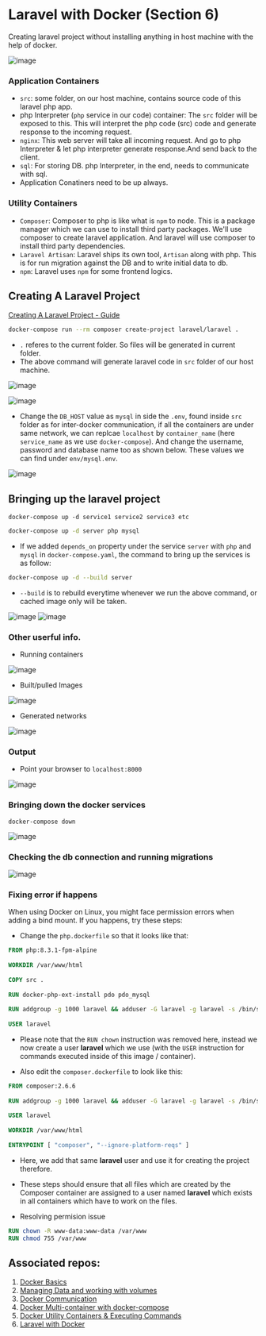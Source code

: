 # Laravel with Docker (Section 6)

Creating laravel project without installing anything in host machine with the help of docker.

![image](https://github.com/actionanand/docker_playground/assets/46064269/3436131f-21ad-4ef4-8f9a-812e22f34b7f)

### Application Containers

* `src`: some folder, on our host machine, contains source code of this laravel php app.
* php Interpreter (`php` service in our code) container: The `src` folder will be exposed to this. This will interpret the php code (src) code and generate response to the incoming request.
* `nginx`: This web server will take all incoming request. And go to php Interpreter & let php interpreter generate response.And send back to the client.
* `sql`: For storing DB. php Interpreter, in the end, needs to communicate with sql.
* Application Conatiners need to be up always.

### Utility Containers

* `Composer`: Composer to php is like what is `npm` to node. This is a package manager which we can use to install third party packages. We'll use composer to create laravel application. And laravel will use composer to install third party dependencies.
* `Laravel Artisan`: Laravel ships its own tool, `Artisan` along with php. This is for run migration against the DB and to write initial data to db.
* `npm`: Laravel uses `npm` for some frontend logics.

## Creating A Laravel Project

[Creating A Laravel Project - Guide](https://laravel.com/docs/10.x#creating-a-laravel-project)

```bash
docker-compose run --rm composer create-project laravel/laravel .
```

* `.` referes to the current folder. So files will be generated in current folder.
* The above command will generate laravel code in `src` folder of our host machine.

![image](https://github.com/actionanand/docker_playground/assets/46064269/33245990-c426-481e-b235-d295cabd695b)

![image](https://github.com/actionanand/docker_playground/assets/46064269/aa7fda0b-6861-40e8-a0c5-796376fc96bd)

* Change the `DB_HOST` value as `mysql` in side the `.env`, found inside `src` folder as for inter-docker communication, if all the containers are under same network, we can replcae `localhost` by `container_name` (here `service_name` as we use `docker-compose`). And change the username, password and database name too as shown below. These values we can find under `env/mysql.env`.

![image](https://github.com/actionanand/docker_playground/assets/46064269/10e24b78-f78e-4b10-9265-349fc6c2e8b9)

## Bringing up the laravel project 

```shell
docker-compose up -d service1 service2 service3 etc
```

```bash
docker-compose up -d server php mysql
```

* If we added `depends_on` property under the service `server` with `php` and `mysql` in `docker-compose.yaml`, the command to bring up the services is as follow:

```bash
docker-compose up -d --build server
```
* `--build` is to rebuild everytime whenever we run the above command, or cached image only will be taken.

![image](https://github.com/actionanand/docker_playground/assets/46064269/344868c8-3c48-428b-9e75-7ee00ca7a34a)
![image](https://github.com/actionanand/docker_playground/assets/46064269/13432b23-5fed-4354-88f4-ba548b2250dd)

### Other userful info.

* Running containers

 ![image](https://github.com/actionanand/docker_playground/assets/46064269/6c8b89db-ab1a-498c-881c-63b4f8920895)

* Built/pulled Images

 ![image](https://github.com/actionanand/docker_playground/assets/46064269/c69169ce-34df-4934-9d80-e1f3f474756b)

 * Generated networks

 ![image](https://github.com/actionanand/docker_playground/assets/46064269/1cd217ad-4442-465c-a4b3-cebbe3a810d4)

### Output

* Point your browser to `localhost:8000`

![image](https://github.com/actionanand/docker_playground/assets/46064269/c96aaded-92c6-4f1c-81bf-359e05be7850)

### Bringing down the docker services

```shell
docker-compose down
```

![image](https://github.com/actionanand/docker_playground/assets/46064269/d2b769a4-d27b-4396-92a3-5337258ae230)

### Checking the db connection and running migrations

![image](https://github.com/actionanand/docker_playground/assets/46064269/a046c7c4-1a52-4285-b7c1-9040ec320365)

### Fixing error if happens

When using Docker on Linux, you might face permission errors when adding a bind mount.
If you happens, try these steps:

* Change the `php.dockerfile` so that it looks like that:

```dockerfile
FROM php:8.3.1-fpm-alpine
 
WORKDIR /var/www/html
 
COPY src .
 
RUN docker-php-ext-install pdo pdo_mysql
 
RUN addgroup -g 1000 laravel && adduser -G laravel -g laravel -s /bin/sh -D laravel
 
USER laravel
```

* Please note that the `RUN chown` instruction was removed here, instead we now create a user **laravel** which we use (with the `USER` instruction for commands executed inside of this image / container).

* Also edit the `composer.dockerfile` to look like this:

```dockerfile
FROM composer:2.6.6
 
RUN addgroup -g 1000 laravel && adduser -G laravel -g laravel -s /bin/sh -D laravel
 
USER laravel
 
WORKDIR /var/www/html
 
ENTRYPOINT [ "composer", "--ignore-platform-reqs" ]
```

* Here, we add that same **laravel** user and use it for creating the project therefore.

* These steps should ensure that all files which are created by the Composer container are assigned to a user named **laravel** which exists in all containers which have to work on the files.

* Resolving permision issue

```dockerfile
RUN chown -R www-data:www-data /var/www
RUN chmod 755 /var/www
```

## Associated repos:

1. [Docker Basics](https://github.com/actionanand/docker_playground)
2. [Managing Data and working with volumes](https://github.com/actionanand/docker_data_volume)
3. [Docker Communication](https://github.com/actionanand/docker_communication)
4. [Docker Multi-container with docker-compose](https://github.com/actionanand/docker_multi-container)
5. [Docker Utility Containers & Executing Commands](https://github.com/actionanand/node-util)
6. [Laravel with Docker](https://github.com/actionanand/laravel_with_docker)

